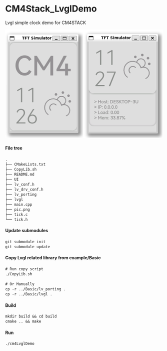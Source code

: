 # CM4Stack_LvglDemo

Lvgl simple clock demo for CM4STACK

![](https://github.com/m5stack/m5stack-linux-dtoverlays/blob/main/examples/Lvgl/SimpleClock/pic.png?raw=true)

#### File tree

```
.
├── CMakeLists.txt
├── CopyLib.sh
├── README.md
├── UI
├── lv_conf.h
├── lv_drv_conf.h
├── lv_porting
├── lvgl
├── main.cpp
├── pic.png
├── tick.c
└── tick.h
```

#### Update submodules

```shell
git submodule init
git submodule update
```

#### Copy Lvgl related library from example/Basic

```shell
# Run copy script
./CopyLib.sh

# Or Manually
cp -r ../Basic/lv_porting .
cp -r ../Basic/lvgl .
```

#### Build

```shell
mkdir build && cd build
cmake .. && make
```

#### Run

```shell
./cm4LvglDemo
```

